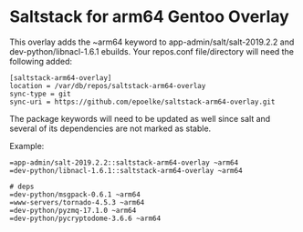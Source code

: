 Saltstack for arm64 Gentoo Overlay
==================================

This overlay adds the ~arm64 keyword to app-admin/salt/salt-2019.2.2 and
dev-python/libnacl-1.6.1 ebuilds.  Your repos.conf file/directory will need
the following added:

```
[saltstack-arm64-overlay]
location = /var/db/repos/saltstack-arm64-overlay
sync-type = git
sync-uri = https://github.com/epoelke/saltstack-arm64-overlay.git
```

The package keywords will need to be updated as well since salt and several
of its dependencies are not marked as stable.

Example:
```
=app-admin/salt-2019.2.2::saltstack-arm64-overlay ~arm64
=dev-python/libnacl-1.6.1::saltstack-arm64-overlay ~arm64

# deps
=dev-python/msgpack-0.6.1 ~arm64
=www-servers/tornado-4.5.3 ~arm64
=dev-python/pyzmq-17.1.0 ~arm64
=dev-python/pycryptodome-3.6.6 ~arm64
```
